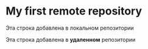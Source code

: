 # My first remote repository

Эта строка добавлена в локальном репозитории

Эта строка добавлена в **удаленном** репозитории

